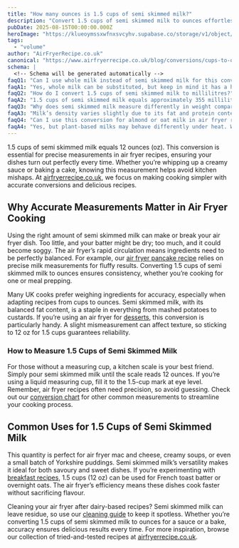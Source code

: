 ```yaml
---
title: "How many ounces is 1.5 cups of semi skimmed milk?"
description: "Convert 1.5 cups of semi skimmed milk to ounces effortlessly with our simple guide—perfect for air fryer recipes!"
pubDate: 2025-08-15T00:00:00.000Z
heroImage: "https://klueoymssxwfnxsvcyhv.supabase.co/storage/v1/object/public/Shmucket/how-many-ounces-is-1-5-cups-of-semi-skimmed-milk.webp"
tags:
  - "volume"
author: "AirFryerRecipe.co.uk"
canonical: "https://www.airfryerrecipe.co.uk/blog/conversions/cups-to-ounces/how-many-ounces-is-1-5-cups-of-semi-skimmed-milk"
schema: |
  <!-- Schema will be generated automatically -->
faqQ1: "Can I use whole milk instead of semi skimmed milk for this conversion?"
faqA1: "Yes, whole milk can be substituted, but keep in mind it has a higher fat content. The volume-to-ounce conversion remains the same (1.5 cups = 12 oz), but the richness may slightly alter your recipe’s texture. Adjust cooking times if needed in the air fryer."
faqQ2: "How do I convert 1.5 cups of semi skimmed milk to millilitres?"
faqA2: "1.5 cups of semi skimmed milk equals approximately 355 millilitres (ml). This is useful for recipes using metric measurements. If your air fryer recipe calls for ml, a kitchen scale with unit switching can help ensure accuracy."
faqQ3: "Why does semi skimmed milk measure differently in weight compared to other liquids?"
faqA3: "Milk’s density varies slightly due to its fat and protein content, but the difference is minimal for most recipes. For air fryer cooking, sticking to 12 oz per 1.5 cups ensures consistency. Always measure liquids at room temperature for the most accurate results."
faqQ4: "Can I use this conversion for almond or oat milk in air fryer recipes?"
faqA4: "Yes, but plant-based milks may behave differently under heat. While 1.5 cups still equals 12 oz, their lower fat content can affect browning and texture. Test small batches first when adapting dairy-free recipes in the air fryer."
---
```

<p>1.5 cups of semi skimmed milk equals 12 ounces (oz). This conversion is essential for precise measurements in air fryer recipes, ensuring your dishes turn out perfectly every time. Whether you’re whipping up a creamy sauce or baking a cake, knowing this measurement helps avoid kitchen mishaps. At <a href=https://www.airfryerrecipe.co.uk>airfryerrecipe.co.uk</a>, we focus on making cooking simpler with accurate conversions and delicious recipes.</p>  

<h2>Why Accurate Measurements Matter in Air Fryer Cooking</h2>  
<p>Using the right amount of semi skimmed milk can make or break your air fryer dish. Too little, and your batter might be dry; too much, and it could become soggy. The air fryer’s rapid circulation means ingredients need to be perfectly balanced. For example, our <a href=https://www.airfryerrecipe.co.uk/recipes>air fryer pancake recipe</a> relies on precise milk measurements for fluffy results. Converting 1.5 cups of semi skimmed milk to ounces ensures consistency, whether you’re cooking for one or meal prepping.</p>  

<p>Many UK cooks prefer weighing ingredients for accuracy, especially when adapting recipes from cups to ounces. Semi skimmed milk, with its balanced fat content, is a staple in everything from mashed potatoes to custards. If you’re using an air fryer for <a href=https://www.airfryerrecipe.co.uk/recipe-category/dessert>desserts</a>, this conversion is particularly handy. A slight mismeasurement can affect texture, so sticking to 12 oz for 1.5 cups guarantees reliability.</p>  

<h3>How to Measure 1.5 Cups of Semi Skimmed Milk</h3>  
<p>For those without a measuring cup, a kitchen scale is your best friend. Simply pour semi skimmed milk until the scale reads 12 ounces. If you’re using a liquid measuring cup, fill it to the 1.5-cup mark at eye level. Remember, air fryer recipes often need precision, so avoid guessing. Check out our <a href=https://www.airfryerrecipe.co.uk/air-fryer-conversion-chart>conversion chart</a> for other common measurements to streamline your cooking process.</p>  

<h2>Common Uses for 1.5 Cups of Semi Skimmed Milk</h2>  
<p>This quantity is perfect for air fryer mac and cheese, creamy soups, or even a small batch of Yorkshire puddings. Semi skimmed milk’s versatility makes it ideal for both savoury and sweet dishes. If you’re experimenting with <a href=https://www.airfryerrecipe.co.uk/recipe-category/breakfast>breakfast recipes</a>, 1.5 cups (12 oz) can be used for French toast batter or overnight oats. The air fryer’s efficiency means these dishes cook faster without sacrificing flavour.</p>  

<p>Cleaning your air fryer after dairy-based recipes? Semi skimmed milk can leave residue, so use our <a href=https://www.airfryerrecipe.co.uk/air-fryer-cleaner>cleaning guide</a> to keep it spotless. Whether you’re converting 1.5 cups of semi skimmed milk to ounces for a sauce or a bake, accuracy ensures delicious results every time. For more inspiration, browse our collection of tried-and-tested recipes at <a href=https://www.airfryerrecipe.co.uk>airfryerrecipe.co.uk</a>.</p>
